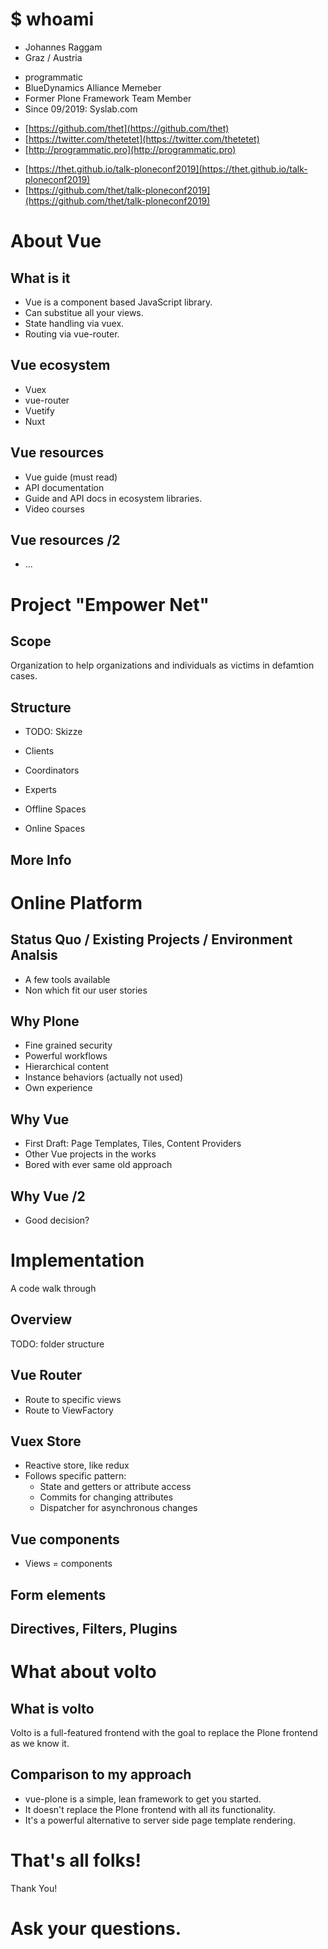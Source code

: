 <!-- .slide: data-background="darkgreen" -->
# $ whoami


<!-- .slide: data-background="green" -->
- Johannes Raggam
- Graz / Austria


<!-- .slide: data-background="lime" -->
- programmatic
- BlueDynamics Alliance Memeber
- Former Plone Framework Team Member
- Since 09/2019: Syslab.com


<!-- .slide: data-background="darkgreen" -->
- [https://github.com/thet](https://github.com/thet)
- [https://twitter.com/thetetet](https://twitter.com/thetetet)
- [http://programmatic.pro](http://programmatic.pro)


<!-- .slide: data-background="darkgreen" -->
- [https://thet.github.io/talk-ploneconf2019](https://thet.github.io/talk-ploneconf2019)
- [https://github.com/thet/talk-ploneconf2019](https://github.com/thet/talk-ploneconf2019)




<!-- .slide: data-background="yellow" -->
# About Vue


<!-- .slide: data-background="yellow" -->
## What is it

- Vue is a component based JavaScript library.
- Can substitue all your views.
- State handling via vuex.
- Routing via vue-router.


<!-- .slide: data-background="yellow" -->
## Vue ecosystem

- Vuex
- vue-router
- Vuetify
- Nuxt


<!-- .slide: data-background="yellow" -->
## Vue resources

- Vue guide (must read)
- API documentation
- Guide and API docs in ecosystem libraries.
- Video courses


<!-- .slide: data-background="yellow" -->
## Vue resources /2

- ...


<!-- .slide: data-background="green" -->
# Project "Empower Net"


<!-- .slide: data-background="green" -->
## Scope

Organization to help organizations and individuals as victims in defamtion cases.


<!-- .slide: data-background="green" -->
## Structure

- TODO: Skizze

- Clients
- Coordinators
- Experts
- Offline Spaces
- Online Spaces


<!-- .slide: data-background="green" -->
## More Info




# Online Platform


## Status Quo / Existing Projects / Environment Analsis

- A few tools available
- Non which fit our user stories


## Why Plone

- Fine grained security
- Powerful workflows
- Hierarchical content
- Instance behaviors (actually not used)
- Own experience


## Why Vue

- First Draft: Page Templates, Tiles, Content Providers
- Other Vue projects in the works
- Bored with ever same old approach


## Why Vue /2

- Good decision?





<!-- .slide: data-background="blue" -->
# Implementation

A code walk through


## Overview

TODO: folder structure


## Vue Router

- Route to specific views
- Route to ViewFactory


## Vuex Store

- Reactive store, like redux
- Follows specific pattern:
    - State and getters or attribute access
    - Commits for changing attributes
    - Dispatcher for asynchronous changes


## Vue components

- Views = components


## Form elements


## Directives, Filters, Plugins




<!-- .slide: data-background="fuchsia" -->
# What about volto

## What is volto

Volto is a full-featured frontend with the goal to replace the Plone frontend as we know it.


## Comparison to my approach

- vue-plone is a simple, lean framework to get you started.
- It doesn't replace the Plone frontend with all its functionality.
- It's a powerful alternative to server side page template rendering.




<!-- .slide: data-background="cyan" -->
# That's all folks!

Thank You!




<!-- .slide: data-background="darkviolet" -->
# Ask your questions.


